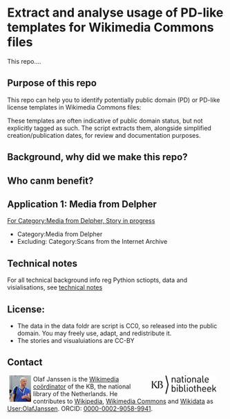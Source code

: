 # Extract and analyse usage of PD-like templates for Wikimedia Commons files

This repo....


## Purpose of this repo
This repo can help you to  identify potentially public domain (PD) or PD-like license templates
in Wikimedia Commons files:

These templates are often indicative of public domain status, but not explicitly
tagged as such. The script extracts them, alongside simplified creation/publication
dates, for review and documentation purposes.

## Background, why did we make this repo?

## Who canm benefit?

## Application 1: Media from Delpher
[For Category:Media from Delpher, Story in progress](https://kbnlwikimedia.github.io/wikimedia-commons_copyright-templates/stories/Story%20title,%20May%202025.html)

* Category:Media from Delpher
* Excluding: Category:Scans from the Internet Archive


## Technical notes
For all technical background info reg Pythion sctiopts, data and visialisations, see [technical notes](technical-notes.html)

## License:
* The data in the data foldr are script is CC0, so released into the public domain. You may freely use, adapt, and redistribute it.
* The stories and visualuiations are CC-BY

## Contact
<img align="left" src="media/389px-Olaf_Janssen_at_GLAM_WIKI_Tel_Aviv_Conference_2018.JPG" width="50" hspace="5" alt="Portrait of Olaf Janssen in 2018."/>

<img src="media/kblogo.png" align="right" hspace="20" width="150" alt="Logo of the KB, the national library of the Netherlands"/>

Olaf Janssen is the [Wikimedia coördinator](https://www.kb.nl/over-ons/experts/olaf-janssen) of the KB, the national library of the Netherlands. He contributes to [Wikipedia](https://nl.wikipedia.org/wiki/Wikipedia:GLAM/Koninklijke_Bibliotheek_en_Nationaal_Archief), [Wikimedia Commons](https://commons.wikimedia.org/wiki/Commons:Koninklijke_Bibliotheek) and [Wikidata](https://www.wikidata.org/wiki/Wikidata:GLAM/Koninklijke_Bibliotheek_Nederland) as [User:OlafJanssen](https://commons.wikimedia.org/wiki/User:OlafJanssen). ORCID: [0000-0002-9058-9941](https://orcid.org/0000-0002-9058-9941).


